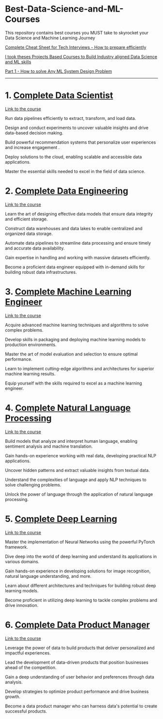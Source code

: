 # Best-Data-Science-and-ML-Courses
This repository contains best courses you MUST take to skyrocket your Data Science and Machine Learning Journey

[Complete Cheat Sheet for Tech Interviews - How to prepare efficiently](https://open.substack.com/pub/naina0405/p/cheat-sheet-for-tech-interviews-how-339?r=14q3sp&utm_campaign=post&utm_medium=web)

[I took theses Projects Based Courses to Build Industry aligned Data Science and ML skills](https://open.substack.com/pub/naina0405/p/i-took-theses-projects-based-courses-af3?r=14q3sp&utm_campaign=post&utm_medium=web)

[Part 1 - How to solve Any ML System Design Problem](https://open.substack.com/pub/naina0405/p/part-1-how-to-solve-any-ml-system?r=14q3sp&utm_campaign=post&utm_medium=web)

--------

# 1. [Complete Data Scientist](https://bit.ly/3wiIo8u)

[Link to the course](https://bit.ly/3wiIo8u)

Run data pipelines efficiently to extract, transform, and load data.

Design and conduct experiments to uncover valuable insights and drive data-based decision making.

Build powerful recommendation systems that personalize user experiences and increase engagement .

Deploy solutions to the cloud, enabling scalable and accessible data applications.

Master the essential skills needed to excel in the field of data science.

# 2. [Complete Data Engineering](https://bit.ly/3A9oVs5)

[Link to the course](https://bit.ly/3A9oVs5)

Learn the art of designing effective data models that ensure data integrity and efficient storage.

Construct data warehouses and data lakes to enable centralized and organized data storage.

Automate data pipelines to streamline data processing and ensure timely and accurate data availability.

Gain expertise in handling and working with massive datasets efficiently.

Become a proficient data engineer equipped with in-demand skills for building robust data infrastructures.

# 3. [Complete Machine Learning Engineer](https://bit.ly/3Tir8ub)

[Link to the course](https://bit.ly/3Tir8ub)

Acquire advanced machine learning techniques and algorithms to solve complex problems.

Develop skills in packaging and deploying machine learning models to production environments.

Master the art of model evaluation and selection to ensure optimal performance.

Learn to implement cutting-edge algorithms and architectures for superior machine learning results.

Equip yourself with the skills required to excel as a machine learning engineer.

# 4. [Complete Natural Language Processing](https://bit.ly/3T7J8qY)

[Link to the course](https://bit.ly/3T7J8qY)

Build models that analyze and interpret human language, enabling sentiment analysis and machine translation.

Gain hands-on experience working with real data, developing practical NLP applications.

Uncover hidden patterns and extract valuable insights from textual data.

Understand the complexities of language and apply NLP techniques to solve challenging problems.

Unlock the power of language through the application of natural language processing.

# 5. [Complete Deep Learning](https://bit.ly/3T5ppIo)

[Link to the course](https://bit.ly/3T5ppIo)

Master the implementation of Neural Networks using the powerful PyTorch framework.

Dive deep into the world of deep learning and understand its applications in various domains.

Gain hands-on experience in developing solutions for image recognition, natural language understanding, and more.

Learn about different architectures and techniques for building robust deep learning models.

Become proficient in utilizing deep learning to tackle complex problems and drive innovation.

# 6. [Complete Data Product Manager](https://bit.ly/3QGUtwi)

[Link to the course](https://bit.ly/3QGUtwi)

Leverage the power of data to build products that deliver personalized and impactful experiences.

Lead the development of data-driven products that position businesses ahead of the competition.

Gain a deep understanding of user behavior and preferences through data analysis.

Develop strategies to optimize product performance and drive business growth.

Become a data product manager who can harness data's potential to create successful products.
